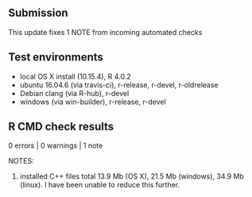 ## Submission
This update fixes 1 NOTE from incoming automated checks

## Test environments
* local OS X install (10.15.4), R 4.0.2
* ubuntu 16.04.6 (via travis-ci), r-release, r-devel, r-oldrelease
* Debian clang (via R-hub), r-devel
* windows (via win-builder), r-release, r-devel

## R CMD check results

0 errors | 0 warnings | 1 note

NOTES:  

1. installed C++ files total 13.9 Mb (OS X), 21.5 Mb (windows), 34.9 Mb (linux). I have been unable to reduce this further.  
